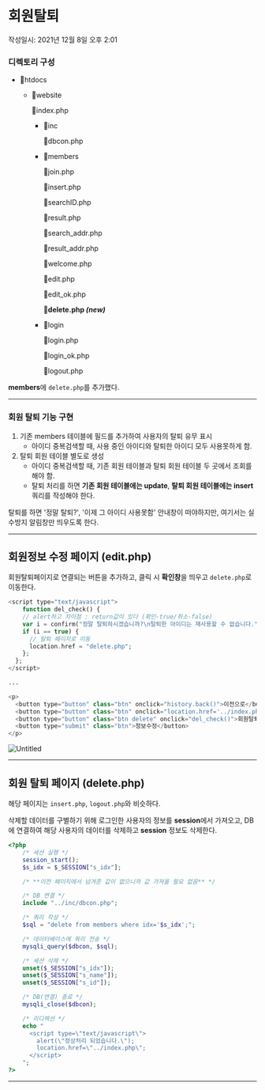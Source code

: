# 회원탈퇴
작성일시: 2021년 12월 8일 오후 2:01

### 디렉토리 구성

- 📁htdocs
    - 📁website

        📝index.php

        - 📁inc

            📝dbcon.php

        - 📁members

            📝join.php

            📝insert.php

            📝searchID.php

            📝result.php

            📝search_addr.php

            📝result_addr.php

            📝welcome.php

            📝edit.php

            📝edit_ok.php

            **📝delete.php *(new)***

        - 📁login

            📝login.php

            📝login_ok.php

            📝logout.php


**members**에 `delete.php`를 추가했다.

---

### 회원 탈퇴 기능 구현

1. 기존 members 테이블에 필드를 추가하여 사용자의 탈퇴 유무 표시
    - 아이디 중복검색할 때, 사용 중인 아이디와 탈퇴한 아이디 모두 사용못하게 함.
2. 탈퇴 회원 테이블 별도로 생성
    - 아이디 중복검색할 때, 기존 회원 테이블과 탈퇴 회원 테이블 두 곳에서 조회를 해야 함.
    - 탈퇴 처리를 하면 **기존 회원 테이블에는 update**, **탈퇴 회원 테이블에는 insert** 쿼리를 작성해야 한다.

탈퇴를 하면 '정말 탈퇴?', '이제 그 아이디 사용못함' 안내창이 떠야하지만,
여기서는 실수방지 알림창만 띄우도록 한다.

---

## 회원정보 수정 페이지 (edit.php)

회원탈퇴페이지로 연결되는 버튼을 추가하고,
클릭 시 **확인창**을 띄우고 `delete.php`로 이동한다.

```php
<script type="text/javascript">
	function del_check() {
    // alert하고 차이점 : return값이 있다 (확인-true/취소-false)
    var i = confirm("정말 탈퇴하시겠습니까?\n탈퇴한 아이디는 재사용할 수 없습니다.");
    if (i == true) {
      // 탈퇴 페이지로 이동
      location.href = "delete.php";
    };
  };
</script>

...

<p>
  <button type="button" class="btn" onclick="history.back()">이전으로</button>
  <button type="button" class="btn" onclick="location.href='../index.php'">홈으로</button>
  <button type="button" class="btn delete" onclick="del_check()">회원탈퇴</button>
  <button type="submit" class="btn">정보수정</button>
</p>
```

![Untitled](https://s3.us-west-2.amazonaws.com/secure.notion-static.com/bc86e816-51f8-43d4-ab27-08aeca7c0d57/Untitled.png?X-Amz-Algorithm=AWS4-HMAC-SHA256&X-Amz-Content-Sha256=UNSIGNED-PAYLOAD&X-Amz-Credential=AKIAT73L2G45EIPT3X45%2F20211220%2Fus-west-2%2Fs3%2Faws4_request&X-Amz-Date=20211220T084046Z&X-Amz-Expires=86400&X-Amz-Signature=d19d105ed0a2c6c8c15d35cb7c53e910cb2cbc481feeeb5ddd46c429f0bea18d&X-Amz-SignedHeaders=host&response-content-disposition=filename%20%3D%22Untitled.png%22&x-id=GetObject)

---

## 회원 탈퇴 페이지 (delete.php)

해당 페이지는 `insert.php`, `logout.php`와 비슷하다.

삭제할 데이터를 구별하기 위해 로그인한 사용자의 정보를 **session**에서 가져오고, DB에 연결하여 해당 사용자의 데이터를 삭제하고 **session** 정보도 삭제한다.

```php
<?php
	/* 세션 실행 */
	session_start();
	$s_idx = $_SESSION["s_idx"];

	/* **이전 페이지에서 넘겨준 값이 없으니까 값 가져올 필요 없음** */

	/* DB 연결 */
	include "../inc/dbcon.php";

	/* 쿼리 작성 */
	$sql = "delete from members where idx='$s_idx';";

	/* 데이터베이스에 쿼리 전송 */
	mysqli_query($dbcon, $sql);

	/* 세션 삭제 */
	unset($_SESSION["s_idx"]);
	unset($_SESSION["s_name"]);
	unset($_SESSION["s_id"]);

	/* DB(연결) 종료 */
	mysqli_close($dbcon);

	/* 리디렉션 */
	echo "
	  <script type=\"text/javascript\">
	    alert(\"정상처리 되었습니다.\");
	    location.href=\"../index.php\";
	  </script>
	";
?>
```

---